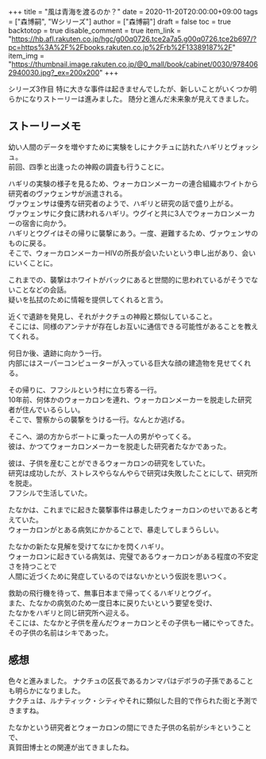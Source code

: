 +++
title = "風は青海を渡るのか？"
date = 2020-11-20T20:00:00+09:00
tags = ["森博嗣", "Wシリーズ"]
author = ["森博嗣"]
draft = false
toc = true
backtotop = true
disable_comment = true
item_link = "https://hb.afl.rakuten.co.jp/hgc/g00q0726.tce2a7a5.g00q0726.tce2b697/?pc=https%3A%2F%2Fbooks.rakuten.co.jp%2Frb%2F13389187%2F"
item_img = "https://thumbnail.image.rakuten.co.jp/@0_mall/book/cabinet/0030/9784062940030.jpg?_ex=200x200"
+++

シリーズ3作目
特に大きな事件は起きませんでしたが、新しいことがいくつか明らかになりストーリーは進みました。
随分と進んだ未来象が見えてきました。


## ストーリーメモ
幼い人間のデータを増やすために実験をしにナクチュに訪れたハギリとヴォッシュ。  
前回、四季と出逢ったの神殿の調査も行うことに。  

ハギリの実験の様子を見るため、ウォーカロンメーカーの連合組織ホワイトから研究者のヴァウェンサが派遣される。  
ヴァウェンサは優秀な研究者のようで、ハギリと研究の話で盛り上がる。   
ヴァウェンサに夕食に誘われるハギリ。ウグイと共に3人でウォーカロンメーカーの宿舎に向かう。  
ハギリとウグイはその帰りに襲撃にあう。一度、避難するため、ヴァウェンサのものに戻る。  
そこで、ウォーカロンメーカーHIVの所長が会いたいという申し出があり、会いにいくことに。  

これまでの、襲撃はホワイトがバックにあると世間的に思われているがそうでないことなどの会話。  
疑いを払拭のために情報を提供してくれると言う。  

近くで遺跡を発見し、それがナクチュの神殿と類似していること。  
そこには、同様のアンテナが存在しお互いに通信できる可能性があることを教えてくれる。  

何日か後、遺跡に向かう一行。  
内部にはスーパーコンピューターが入っている巨大な顔の建造物を見せてくれる。  

その帰りに、フフシルという村に立ち寄る一行。  
10年前、何体かのウォーカロンを連れ、ウォーカロンメーカーを脱走した研究者が住んでいるらしい。  
そこで、警察からの襲撃をうける一行。なんとか逃げる。  

そこへ、湖の方からボートに乗った一人の男がやってくる。  
彼は、かつてウォーカロンメーカーを脱走した研究者たなかであった。  

彼は、子供を産むことができるウォーカロンの研究をしていた。  
研究は成功したが、ストレスやらなんやらで研究は失敗したことにして、研究所を脱走。  
フフシルで生活していた。  

たなかは、これまでに起きた襲撃事件は暴走したウォーカロンのせいであると考えていた。  
ウォーカロンがとある病気にかかることで、暴走してしまうらしい。  

たなかの新たな見解を受けてなにかを閃くハギリ。  
ウォーカロンに起きている病気は、完璧であるウォーカロンがある程度の不安定さを持つことで  
人間に近づくために発症しているのではないかという仮説を思いつく。  

救助の飛行機を待って、無事日本まで帰ってくるハギリとウグイ。  
また、たなかの病気のため一度日本に戻りたいという要望を受け、  
たなかをハギリと同じ研究所へ迎える。  
そこには、たなかと子供を産んだウォーカロンとその子供も一緒にやってきた。  
その子供の名前はシキであった。  

## 感想
色々と進みました。
ナクチュの区長であるカンマパはデボラの子孫であることも明らかになりました。  
ナクチュは、ルナティック・シティやそれに類似した目的で作られた街と予測できますね。  

たなかという研究者とウォーカロンの間にできた子供の名前がシキということで、  
真賀田博士との関連が出てきましたね。  

